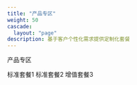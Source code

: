 ```yaml
---
title: "产品专区"
weight: 50
cascade: 
  layout: "page"
description: 基于客户个性化需求提供定制化套餐
---
```

产品专区

标准套餐1
标准套餐2
增值套餐3
